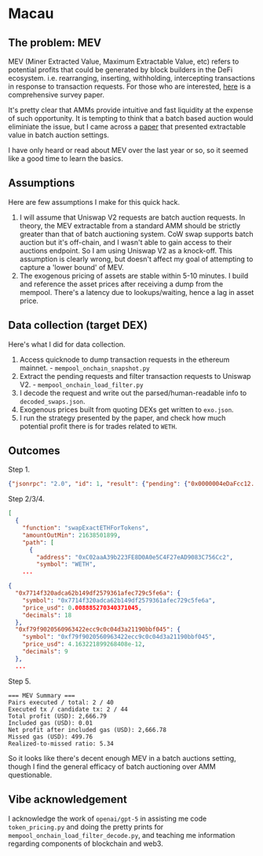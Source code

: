 # Macau

## The problem: MEV
MEV (Miner Extracted Value, Maximum Extractable Value, etc) refers to potential profits that could be generated by block builders in the DeFi ecosystem. i.e. rearranging, inserting, withholding, intercepting transactions in response to transaction requests. For those who are interested, [here](https://arxiv.org/abs/2411.03327) is a comprehensive survey paper.

It's pretty clear that AMMs provide intuitive and fast liquidity at the expense of such opportunity. It is tempting to think that a batch based auction would eliminiate the issue, but I came across a [paper](https://dl.acm.org/doi/10.1145/3736252.3742581) that presented extractable value in batch auction settings.

I have only heard or read about MEV over the last year or so, so it seemed like a good time to learn the basics.

## Assumptions
Here are few assumptions I make for this quick hack.

1. I will assume that Uniswap V2 requests are batch auction requests. In theory, the MEV extractable from a standard AMM should be strictly greater than that of batch auctioning system. CoW swap supports batch auction but it's off-chain, and I wasn't able to gain access to their auctions endpoint. So I am using Uniswap V2 as a knock-off. This assumption is clearly wrong, but doesn't affect my goal of attempting to capture a 'lower bound' of MEV.
2. The exogenous pricing of assets are stable within 5-10 minutes. I build and reference the asset prices after receiving a dump from the mempool. There's a latency due to lookups/waiting, hence a lag in asset price.

## Data collection (target DEX)
Here's what I did for data collection.
1. Access quicknode to dump transaction requests in the ethereum mainnet. - `mempool_onchain_snapshot.py`
2. Extract the pending requests and filter transaction requests to Uniswap V2. - `mempool_onchain_load_filter.py`
3. I decode the request and write out the parsed/human-readable info to `decoded_swaps.json`.
4. Exogenous prices built from quoting DEXs get written to `exo.json`.
5. I run the strategy presented by the paper, and check how much potential profit there is for trades related to `WETH`.

## Outcomes
Step 1.
```json
{"jsonrpc": "2.0", "id": 1, "result": {"pending": {"0x0000004eDaFcc12...
```

Step 2/3/4.
```json
[
  {
    "function": "swapExactETHForTokens",
    "amountOutMin": 21638501899,
    "path": [
      {
        "address": "0xC02aaA39b223FE8D0A0e5C4F27eAD9083C756Cc2",
        "symbol": "WETH",
    ...
```
```json
{
  "0x7714f320adca62b149df2579361afec729c5fe6a": {
    "symbol": "0x7714f320adca62b149df2579361afec729c5fe6a",
    "price_usd": 0.008885270340371045,
    "decimals": 18
  },
  "0xf79f9020560963422ecc9c0c04d3a21190bbf045": {
    "symbol": "0xf79f9020560963422ecc9c0c04d3a21190bbf045",
    "price_usd": 4.163221899268408e-12,
    "decimals": 9
  },
  ...
```

Step 5.

```
=== MEV Summary ===
Pairs executed / total: 2 / 40
Executed tx / candidate tx: 2 / 44
Total profit (USD): 2,666.79
Included gas (USD): 0.01
Net profit after included gas (USD): 2,666.78
Missed gas (USD): 499.76
Realized-to-missed ratio: 5.34
```

So it looks like there's decent enough MEV in a batch auctions setting, though I find the general efficacy of batch auctioning over AMM questionable.

## Vibe acknowledgement

I acknowledge the work of `openai/gpt-5` in assisting me code `token_pricing.py` and doing the pretty prints for `mempool_onchain_load_filter_decode.py`, and teaching me information regarding components of blockchain and web3.
